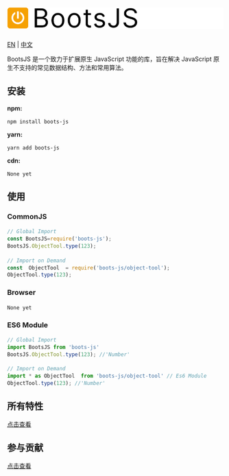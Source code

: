 # ![logo](https://github.com/JunLiangWangX/BootsJS/blob/main/resource/logo.png?raw=true)

[EN](https://github.com/JunLiangWangX/BootsJS/blob/main/README.md) | [中文](https://github.com/JunLiangWangX/BootsJS/blob/main/README(zh).md)

BootsJS 是一个致力于扩展原生 JavaScript 功能的库，旨在解决 JavaScript 原生不支持的常见数据结构、方法和常用算法。

## 安装

**npm:**

```
npm install boots-js
```

**yarn:**

```
yarn add boots-js
```

**cdn:**

```
None yet
```

## 使用

### CommonJS

```javascript
// Global Import
const BootsJS=require('boots-js');
BootsJS.ObjectTool.type(123);

// Import on Demand
const  ObjectTool  = require('boots-js/object-tool');
ObjectTool.type(123);
```

### Browser

```
None yet
```

### ES6 Module

```js
// Global Import
import BootsJS from 'boots-js'
BootsJS.ObjectTool.type(123); //'Number'

// Import on Demand
import * as ObjectTool  from 'boots-js/object-tool' // Es6 Module
ObjectTool.type(123); //'Number'
```

## 所有特性
[点击查看](https://junliangwangx.github.io/BootsJS/)

## 参与贡献
[点击查看](https://github.com/JunLiangWangX/BootsJS/blob/main/CONTRIBUTING(zh).md)
